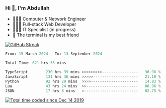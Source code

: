 <h3>Hi 👋, I'm Abdullah</h3>

- 👷🏼‍♂️ Computer & Network Engineer
- 👨🏻‍💻 Full-stack Web Developer
- 👨🏻‍💻 IT Specialist (in progress)
- 🖤 The terminal is my best friend

[![GitHub Streak](https://streak-stats.demolab.com?user=al3bad&theme=transparent&date_format=j%20M%5B%20Y%5D)](https://git.io/streak-stats)

<!--START_SECTION:waka-->

```python
From: 15 March 2024 - To: 13 September 2024

Total Time: 621 hrs 35 mins

TypeScript        230 hrs 39 mins >>>>>>>>>----------------   36.98 %
JavaScript        131 hrs 36 mins >>>>>--------------------   21.10 %
Python            92 hrs 29 mins  >>>>---------------------   14.83 %
Lua               43 hrs 24 mins  >>-----------------------   06.96 %
JSON              17 hrs 8 mins   >------------------------   02.75 %
```

<!--END_SECTION:waka-->

<p>
  <a href="https://wakatime.com/@ce2a2aac-0d6b-4d65-b864-8a4bcaf12967"><img src="https://wakatime.com/badge/user/ce2a2aac-0d6b-4d65-b864-8a4bcaf12967.svg" alt="Total time coded since Dec 14 2019" /></a>
</p>
